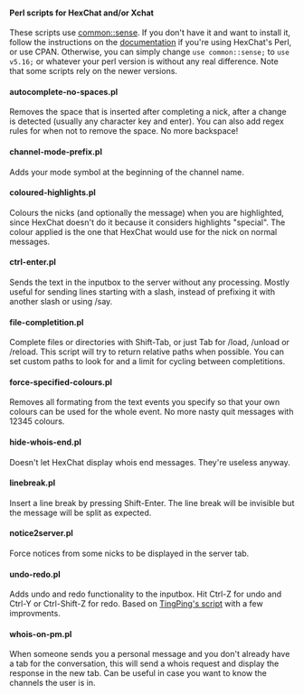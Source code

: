 #### Perl scripts for HexChat and/or Xchat
These scripts use [common::sense](https://metacpan.org/module/common::sense). If you don't have it and want to install it, follow the instructions on the [documentation](https://hexchat.readthedocs.org/en/latest/perl_modules.html) if you're using HexChat's Perl, or use CPAN. Otherwise, you can simply change `use common::sense;` to `use v5.16;` or whatever your perl version is without any real difference. Note that some scripts rely on the newer versions.

#### autocomplete-no-spaces.pl
Removes the space that is inserted after completing a nick, after a change is detected (usually any character key and enter). You can also add regex rules for when not to remove the space. No more backspace!

#### channel-mode-prefix.pl
Adds your mode symbol at the beginning of the channel name.

#### coloured-highlights.pl
Colours the nicks (and optionally the message) when you are highlighted, since HexChat doesn't do it because it considers highlights "special". The colour applied is the one that HexChat would use for the nick on normal messages.

#### ctrl-enter.pl
Sends the text in the inputbox to the server without any processing. Mostly useful for sending lines starting with a slash, instead of prefixing it with another slash or using /say.

#### file-completition.pl
Complete files or directories with Shift-Tab, or just Tab for /load, /unload or /reload. This script will try to return relative paths when possible.
You can set custom paths to look for and a limit for cycling between completitions.

#### force-specified-colours.pl
Removes all formating from the text events you specify so that your own colours can be used for the whole event. No more nasty quit messages with 12345 colours.

#### hide-whois-end.pl
Doesn't let HexChat display whois end messages. They're useless anyway.

#### linebreak.pl
Insert a line break by pressing Shift-Enter. The line break will be invisible but the message will be split as expected.

#### notice2server.pl
Force notices from some nicks to be displayed in the server tab.

#### undo-redo.pl
Adds undo and redo functionality to the inputbox. Hit Ctrl-Z for undo and Ctrl-Y or Ctrl-Shift-Z for redo. Based on [TingPing's script](https://github.com/TingPing/plugins/blob/master/HexChat/undo.py) with a few improvments.

#### whois-on-pm.pl
When someone sends you a personal message and you don't already have a tab for the conversation, this will send a whois request and display the response in the new tab. Can be useful in case you want to know the channels the user is in.